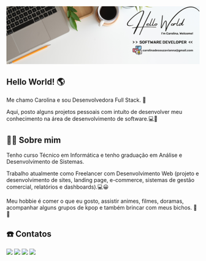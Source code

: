 <img src="imagem_capa.png">

## Hello World! 🌎

Me chamo Carolina e sou Desenvolvedora Full Stack. 🌻

Aqui, posto alguns projetos pessoais com intuíto de desenvolver meu conhecimento na área de desenvolvimento de software.💻🥷


## 👩‍🎓 Sobre mim
Tenho curso Técnico em Informática e tenho graduação em Análise e Desenvolvimento de Sistemas.

Trabalho atualmente como Freelancer com Desenvolvimento Web (projeto e desenvolvimento de sites, landing page, e-commerce, sistemas de gestão comercial, relatórios e dashboards).💻😀

Meu hobbie é comer o que eu gosto, assistir animes, filmes, doramas, acompanhar alguns grupos de kpop e também brincar com meus bichos. 🐶😼


## ☎️ Contatos

<div>
  <!--<a href="#" target="_blank"> <img loading="lazy" src="https://img.shields.io/badge/my_portfolio-000?style=for-the-badge&logo=ko-fi&logoColor=white" target="_blank"></a>-->
  <!--<a href="https://www.instagram.com/carolsouza.png" target="_blank">  <img loading="lazy"   src="https://img.shields.io/badge/Instagram-%23E4405F.svg?style=for-the-badge&logo=Instagram&logoColor=white" target="_blank"></a>-->
  <a href="https://www.linkedin.com/in/carolinasouza-dev" target="_blank">  <img loading="lazy"   src="https://img.shields.io/badge/-LinkedIn-%230077B5?style=for-the-badge&logo=linkedin&logoColor=white"      target="_blank"></a> 
  <a href="https://www.youtube.com/@carolinadevstudio"  target="_blank">  <img loading="lazy"   src="https://img.shields.io/badge/YouTube-FF0000?style=for-the-badge&logo=youtube&logoColor=white"              target="_blank"></a>
  <a href="https://www.tiktok.com/@carolinadevstudio"   target="_blank">  <img loading="lazy"   src="https://img.shields.io/badge/TikTok-%23000000.svg?style=for-the-badge&logo=TikTok&logoColor=white"         target="_blank"></a>
  <a href ="mailto:carolinadesouzavianna@gmail.com"     target="_blank">  <img loading="lazy"   src="https://img.shields.io/badge/Gmail-D14836?style=for-the-badge&logo=gmail&logoColor=white"                  target="_blank"></a>
</div>
